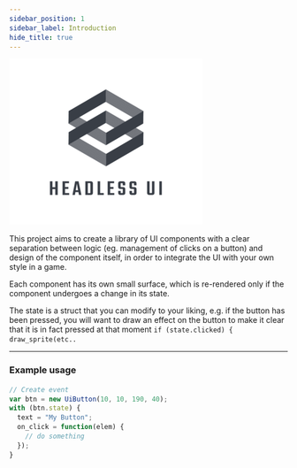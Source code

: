 ```yaml
---
sidebar_position: 1
sidebar_label: Introduction
hide_title: true
---
```


![Headless UI](/img/logo.png "Headless UI")

<!-- # HEADLESS UI -->

This project aims to create a library of UI components with a clear separation between logic (eg. management of clicks on a button) and design of the component itself, in order to integrate the UI with your own style in a game.

Each component has its own small surface, which is re-rendered only if the component undergoes a change in its state.

The state is a struct that you can modify to your liking, e.g. if the button has been pressed, you will want to draw an effect on the button to make it clear that it is in fact pressed at that moment `if (state.clicked) { draw_sprite(etc..`

---

### Example usage

```js
// Create event
var btn = new UiButton(10, 10, 190, 40);
with (btn.state) {
  text = "My Button";
  on_click = function(elem) {
    // do something
  });
}
```
